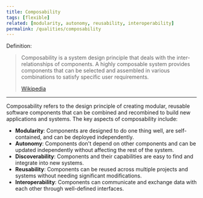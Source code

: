 ```yaml
---
title: Composability
tags: [flexible]
related: [modularity, autonomy, reusability, interoperability]
permalink: /qualities/composability
---
```


Definition:

>Composability is a system design principle that deals with the inter-relationships of components. A highly composable system provides components that can be selected and assembled in various combinations to satisfy specific user requirements. 
>
>[Wikipedia](https://en.wikipedia.org/wiki/Composability)

<hr>

Composability refers to the design principle of creating modular, reusable software components that can be combined and recombined to build new applications and systems. The key aspects of composability include:

* **Modularity**: Components are designed to do one thing well, are self-contained, and can be deployed independently.
* **Autonomy**: Components don't depend on other components and can be updated independently without affecting the rest of the system. 
* **Discoverability**: Components and their capabilities are easy to find and integrate into new systems.
* **Reusability**: Components can be reused across multiple projects and systems without needing significant modifications.
* **Interoperability**: Components can communicate and exchange data with each other through well-defined interfaces.

